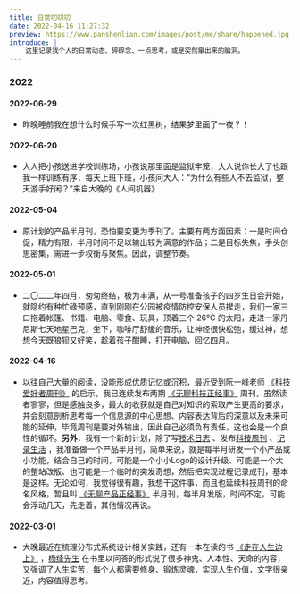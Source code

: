 ```yaml
---
title: 日常叨叨叨
date: 2022-04-16 11:27:32
preview: https://www.panshenlian.com/images/post/me/share/happened.jpg
introduce: |
    这里记录我个人的日常动态、碎碎念、一点思考，或是突然窜出来的脑洞。
---
```



### 2022

#### 2022-06-29

- 昨晚睡前我在想什么时候手写一次红黑树，结果梦里画了一夜？！

#### 2022-06-20

- 大人把小孩送进学校训练场，小孩说那里面是监狱牢笼，大人说你长大了也跟我一样训练有序，每天上班下班，小孩问大人：“为什么有些人不去监狱，整天游手好闲？”来自大晚的《人间机器》

#### 2022-05-04

- 原计划的产品半月刊，恐怕要变更为季刊了。主要有两方面因素：一是时间仓促，精力有限，半月时间不足以输出较为满意的作品；二是目标失焦，手头创思密集，需进一步权衡与聚焦。因此，调整节奏。

#### 2022-05-01

- 二〇二二年四月，匆匆终结，极为丰满，从一号准备孩子的四岁生日会开始，就隐约有种忙碌预感，直到刚刚在公园被疫情防控安保人员撵走，我们一家三口拖着帐篷、书籍、电脑、零食、玩具，顶着三个 26°C 的太阳，走进一家丹尼斯七天地星巴克，坐下，咖啡厅舒缓的音乐，让神经很快松弛，缓过神，想想今天既狼狈又好笑，趁着孩子酣睡，打开电脑，回忆[四月](/2022/05/01/live-004-april-day-in-2022/)。

#### 2022-04-16

- 以往自己大量的阅读，没能形成优质记忆或沉积，最近受到阮一峰老师 [《科技爱好者周刊》](https://www.ruanyifeng.com/blog/) 的启示，我已连续发布两期 [《无聊科技正经事》](https://www.panshenlian.com/weekly/) 周刊，虽然读者寥寥，但是感触良多，最大的收获就是自己对知识的索取产生更高的要求，并会刻意剖析思考每一个信息源的中心思想、内容表达背后的深意以及未来可能的延伸，毕竟周刊是要对外输出，因此自己必须负有责任，这也会是一个良性的循环。**另外**，我有一个新的计划，除了写[技术日志](https://www.panshenlian.com/list/) 、发布[科技周刊](https://www.panshenlian.com/weekly/) 、[记录生活](https://www.panshenlian.com/live/) ，我准备做一个产品半月刊，简单来说，就是每半月研发一个小产品或小功能，结合自己的时间，可能是一个小小Logo的设计升级、可能是一个大的整站改版、也可能是一个临时的突发奇想，然后把实现过程记录成刊，基本是这样。无论如何，我觉得很有趣，我想干这件事，而且也延续科技周刊的命名风格，暂且叫 [《无聊产品正经事》](https://www.panshenlian.com/product) 半月刊，每半月发版，时间不定，可能会浮动几天，先走着，其他情况再说。

#### 2022-03-01

- 大晚最近在梳理分布式系统设计相关实践，还有一本在读的书 [《走在人生边上》](https://book.douban.com/subject/2240482/) ，[杨绛先生](href='https://book.douban.com/author/4503676/) 在书里以问答的形式说了很多神鬼、人本性、天命的内容，又强调了人生实苦，每个人都需要修身、锻炼灵魂，实现人生价值，文字很亲近，内容值得思考。